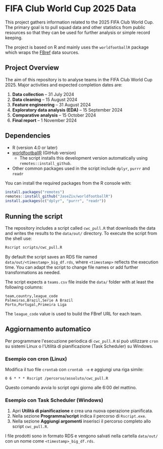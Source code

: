 # FIFA Club World Cup 2025 Data

This project gathers information related to the 2025 FIFA Club World Cup. The
primary goal is to pull squad data and other statistics from public resources so
that they can be used for further analysis or simple record keeping.

The project is based on R and mainly uses the `worldfootballR` package which
wraps the [FBref](https://fbref.com/en/) data sources.

## Project Overview

The aim of this repository is to analyse teams in the FIFA Club World Cup 2025.
Major activities and expected completion dates are:

1. **Data collection** – 31 July 2024
2. **Data cleaning** – 15 August 2024
3. **Feature engineering** – 31 August 2024
4. **Exploratory data analysis (EDA)** – 15 September 2024
5. **Comparative analysis** – 15 October 2024
6. **Final report** – 1 November 2024


## Dependencies

- R (version 4.0 or later)
- [worldfootballR](https://github.com/JaseZiv/worldfootballR) (GitHub version)
  - The script installs this development version automatically using
    `remotes::install_github`.
- Other common packages used in the script include `dplyr`, `purrr` and
  `readr`

You can install the required packages from the R console with:

```r
install.packages("remotes")
remotes::install_github("JaseZiv/worldfootballR")
install.packages(c("dplyr", "purrr", "readr"))
```

## Running the script

The repository includes a script called `cwc_pull.R` that downloads the data and
writes the results to the `data/out/` directory. To execute the script from the
shell use:

```bash
Rscript scripts/cwc_pull.R
```

By default the script saves an RDS file named `data/out/<timestamp>_big_df.rds`, where `<timestamp>` reflects the execution time. You can adapt the script to change file names or add further transformations as needed.

The script expects a `teams.csv` file inside the `data/` folder with at least
the following columns:

```csv
team,country,league_code
Palmeiras,Brazil,Serie A Brazil
Porto,Portugal,Primeira Liga
```

The `league_code` value is used to build the FBref URL for each team.

## Aggiornamento automatico

Per programmare l'esecuzione periodica di `cwc_pull.R` si può utilizzare
`cron` su sistemi Linux o l'Utilità di pianificazione (Task Scheduler) su
Windows.

### Esempio con cron (Linux)

Modifica il tuo file `crontab` con `crontab -e` e aggiungi una riga simile:

```cron
0 6 * * * Rscript /percorso/assoluto/cwc_pull.R
```

Questo comando avvia lo script ogni giorno alle 6:00 del mattino.

### Esempio con Task Scheduler (Windows)

1. Apri **Utilità di pianificazione** e crea una nuova operazione
   pianificata.
2. Nella sezione **Programma/script** indica il percorso di `Rscript.exe`.
3. Nella sezione **Aggiungi argomenti** inserisci il percorso completo allo
   script `cwc_pull.R`.

I file prodotti sono in formato RDS e vengono salvati nella cartella `data/out/` con un nome come `<timestamp>_big_df.rds`.
